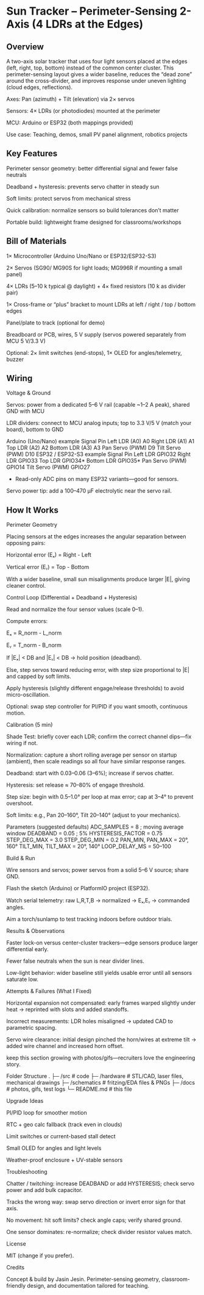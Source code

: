 # Sun Tracker – Perimeter-Sensing 2-Axis (4 LDRs at the Edges)
## Overview

A two-axis solar tracker that uses four light sensors placed at the edges (left, right, top, bottom) instead of the common center cluster. This perimeter-sensing layout gives a wider baseline, reduces the “dead zone” around the cross-divider, and improves response under uneven lighting (cloud edges, reflections).

Axes: Pan (azimuth) + Tilt (elevation) via 2× servos

Sensors: 4× LDRs (or photodiodes) mounted at the perimeter

MCU: Arduino or ESP32 (both mappings provided)

Use case: Teaching, demos, small PV panel alignment, robotics projects

## Key Features

Perimeter sensor geometry: better differential signal and fewer false neutrals

Deadband + hysteresis: prevents servo chatter in steady sun

Soft limits: protect servos from mechanical stress

Quick calibration: normalize sensors so build tolerances don’t matter

Portable build: lightweight frame designed for classrooms/workshops

## Bill of Materials

1× Microcontroller (Arduino Uno/Nano or ESP32/ESP32-S3)

2× Servos (SG90/ MG90S for light loads; MG996R if mounting a small panel)

4× LDRs (5–10 k typical @ daylight) + 4× fixed resistors (10 k as divider pair)

1× Cross-frame or “plus” bracket to mount LDRs at left / right / top / bottom edges

Panel/plate to track (optional for demo)

Breadboard or PCB, wires, 5 V supply (servos powered separately from MCU 5 V/3.3 V)

Optional: 2× limit switches (end-stops), 1× OLED for angles/telemetry, buzzer

## Wiring
Voltage & Ground

Servos: power from a dedicated 5–6 V rail (capable ~1–2 A peak), shared GND with MCU

LDR dividers: connect to MCU analog inputs; top to 3.3 V/5 V (match your board), bottom to GND

Arduino (Uno/Nano) example
Signal	Pin
Left LDR (A0)	A0
Right LDR (A1)	A1
Top LDR (A2)	A2
Bottom LDR (A3)	A3
Pan Servo (PWM)	D9
Tilt Servo (PWM)	D10
ESP32 / ESP32-S3 example
Signal	Pin
Left LDR	GPIO32
Right LDR	GPIO33
Top LDR	GPIO34*
Bottom LDR	GPIO35*
Pan Servo (PWM)	GPIO14
Tilt Servo (PWM)	GPIO27

* Read-only ADC pins on many ESP32 variants—good for sensors.

Servo power tip: add a 100–470 µF electrolytic near the servo rail.

## How It Works
Perimeter Geometry

Placing sensors at the edges increases the angular separation between opposing pairs:

Horizontal error (Eₓ) = Right - Left

Vertical error (Eᵧ) = Top - Bottom

With a wider baseline, small sun misalignments produce larger |E|, giving cleaner control.

Control Loop (Differential + Deadband + Hysteresis)

Read and normalize the four sensor values (scale 0–1).

Compute errors:

Eₓ = R_norm - L_norm

Eᵧ = T_norm - B_norm

If |Eₓ| < DB and |Eᵧ| < DB → hold position (deadband).

Else, step servos toward reducing error, with step size proportional to |E| and capped by soft limits.

Apply hysteresis (slightly different engage/release thresholds) to avoid micro-oscillation.

Optional: swap step controller for PI/PID if you want smooth, continuous motion.

Calibration (5 min)

Shade Test: briefly cover each LDR; confirm the correct channel dips—fix wiring if not.

Normalization: capture a short rolling average per sensor on startup (ambient), then scale readings so all four have similar response ranges.

Deadband: start with 0.03–0.06 (3–6%); increase if servos chatter.

Hysteresis: set release ≈ 70–80% of engage threshold.

Step size: begin with 0.5–1.0° per loop at max error; cap at 3–4° to prevent overshoot.

Soft limits: e.g., Pan 20–160°, Tilt 20–140° (adjust to your mechanics).

Parameters (suggested defaults)
ADC_SAMPLES        = 8            ; moving average window
DEADBAND           = 0.05         ; 5%
HYSTERESIS_FACTOR  = 0.75
STEP_DEG_MAX       = 3.0
STEP_DEG_MIN       = 0.2
PAN_MIN, PAN_MAX   = 20°, 160°
TILT_MIN, TILT_MAX = 20°, 140°
LOOP_DELAY_MS      = 50–100

Build & Run

Wire sensors and servos; power servos from a solid 5–6 V source; share GND.

Flash the sketch (Arduino) or PlatformIO project (ESP32).

Watch serial telemetry: raw L,R,T,B → normalized → Eₓ,Eᵧ → commanded angles.

Aim a torch/sunlamp to test tracking indoors before outdoor trials.

Results & Observations

Faster lock-on versus center-cluster trackers—edge sensors produce larger differential early.

Fewer false neutrals when the sun is near divider lines.

Low-light behavior: wider baseline still yields usable error until all sensors saturate low.

Attempts & Failures (What I Fixed)

Horizontal expansion not compensated: early frames warped slightly under heat → reprinted with slots and added standoffs.

Incorrect measurements: LDR holes misaligned → updated CAD to parametric spacing.

Servo wire clearance: initial design pinched the horn/wires at extreme tilt → added wire channel and increased horn offset.

keep this section growing with photos/gifs—recruiters love the engineering story.

Folder Structure
.
├─ /src                 # code
├─ /hardware            # STL/CAD, laser files, mechanical drawings
├─ /schematics          # fritzing/EDA files & PNGs
├─ /docs                # photos, gifs, test logs
└─ README.md            # this file

Upgrade Ideas

PI/PID loop for smoother motion

RTC + geo calc fallback (track even in clouds)

Limit switches or current-based stall detect

Small OLED for angles and light levels

Weather-proof enclosure + UV-stable sensors

Troubleshooting

Chatter / twitching: increase DEADBAND or add HYSTERESIS; check servo power and add bulk capacitor.

Tracks the wrong way: swap servo direction or invert error sign for that axis.

No movement: hit soft limits? check angle caps; verify shared ground.

One sensor dominates: re-normalize; check divider resistor values match.

License

MIT (change if you prefer).

Credits

Concept & build by Jasin Jesin. Perimeter-sensing geometry, classroom-friendly design, and documentation tailored for teaching.
